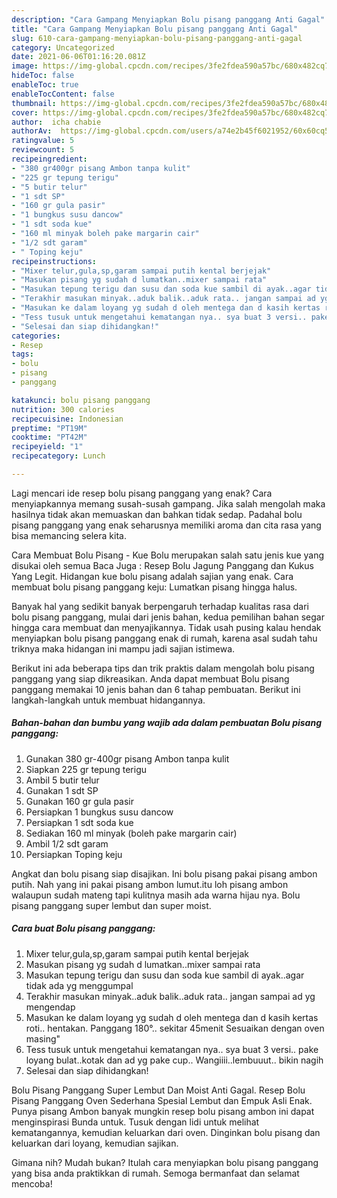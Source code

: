 ```yaml
---
description: "Cara Gampang Menyiapkan Bolu pisang panggang Anti Gagal"
title: "Cara Gampang Menyiapkan Bolu pisang panggang Anti Gagal"
slug: 610-cara-gampang-menyiapkan-bolu-pisang-panggang-anti-gagal
category: Uncategorized
date: 2021-06-06T01:16:20.081Z
image: https://img-global.cpcdn.com/recipes/3fe2fdea590a57bc/680x482cq70/bolu-pisang-panggang-foto-resep-utama.jpg
hideToc: false
enableToc: true
enableTocContent: false
thumbnail: https://img-global.cpcdn.com/recipes/3fe2fdea590a57bc/680x482cq70/bolu-pisang-panggang-foto-resep-utama.jpg
cover: https://img-global.cpcdn.com/recipes/3fe2fdea590a57bc/680x482cq70/bolu-pisang-panggang-foto-resep-utama.jpg
author:  icha chabie
authorAv:  https://img-global.cpcdn.com/users/a74e2b45f6021952/60x60cq50/avatar.jpg
ratingvalue: 5
reviewcount: 5
recipeingredient:
- "380 gr400gr pisang Ambon tanpa kulit"
- "225 gr tepung terigu"
- "5 butir telur"
- "1 sdt SP"
- "160 gr gula pasir"
- "1 bungkus susu dancow"
- "1 sdt soda kue"
- "160 ml minyak boleh pake margarin cair"
- "1/2 sdt garam"
- " Toping keju"
recipeinstructions:
- "Mixer telur,gula,sp,garam sampai putih kental berjejak"
- "Masukan pisang yg sudah d lumatkan..mixer sampai rata"
- "Masukan tepung terigu dan susu dan soda kue sambil di ayak..agar tidak ada yg menggumpal"
- "Terakhir masukan minyak..aduk balik..aduk rata.. jangan sampai ad yg mengendap"
- "Masukan ke dalam loyang yg sudah d oleh mentega dan d kasih kertas roti.. hentakan. Panggang 180°.. sekitar 45menit  Sesuaikan dengan oven masing&#34;"
- "Tess tusuk untuk mengetahui kematangan nya.. sya buat 3 versi.. pake loyang bulat..kotak dan ad yg pake cup.. Wangiiii..lembuuut.. bikin nagih"
- "Selesai dan siap dihidangkan!"
categories:
- Resep
tags:
- bolu
- pisang
- panggang

katakunci: bolu pisang panggang 
nutrition: 300 calories
recipecuisine: Indonesian
preptime: "PT19M"
cooktime: "PT42M"
recipeyield: "1"
recipecategory: Lunch

---
```



Lagi mencari ide resep bolu pisang panggang yang enak? Cara menyiapkannya memang susah-susah gampang. Jika salah mengolah maka hasilnya tidak akan memuaskan dan bahkan tidak sedap. Padahal bolu pisang panggang yang enak seharusnya memiliki aroma dan cita rasa yang bisa memancing selera kita.


Cara Membuat Bolu Pisang - Kue Bolu merupakan salah satu jenis kue yang disukai oleh semua Baca Juga : Resep Bolu Jagung Panggang dan Kukus Yang Legit. Hidangan kue bolu pisang adalah sajian yang enak. Cara membuat bolu pisang panggang keju: Lumatkan pisang hingga halus.

Banyak hal yang sedikit banyak berpengaruh terhadap kualitas rasa dari bolu pisang panggang, mulai dari jenis bahan, kedua pemilihan bahan segar hingga cara membuat dan menyajikannya. Tidak usah pusing kalau hendak menyiapkan bolu pisang panggang enak di rumah, karena asal sudah tahu triknya maka hidangan ini mampu jadi sajian istimewa.


Berikut ini ada beberapa tips dan trik praktis dalam mengolah bolu pisang panggang yang siap dikreasikan. Anda dapat membuat Bolu pisang panggang memakai 10 jenis bahan dan 6 tahap pembuatan. Berikut ini langkah-langkah untuk membuat hidangannya.

<!--inarticleads1-->

##### Bahan-bahan dan bumbu yang wajib ada dalam pembuatan Bolu pisang panggang:

1. Gunakan 380 gr-400gr pisang Ambon tanpa kulit
1. Siapkan 225 gr tepung terigu
1. Ambil 5 butir telur
1. Gunakan 1 sdt SP
1. Gunakan 160 gr gula pasir
1. Persiapkan 1 bungkus susu dancow
1. Persiapkan 1 sdt soda kue
1. Sediakan 160 ml minyak (boleh pake margarin cair)
1. Ambil 1/2 sdt garam
1. Persiapkan  Toping keju


Angkat dan bolu pisang siap disajikan. Ini bolu pisang pakai pisang ambon putih. Nah yang ini pakai pisang ambon lumut.itu loh pisang ambon walaupun sudah mateng tapi kulitnya masih ada warna hijau nya. Bolu pisang panggang super lembut dan super moist. 

<!--inarticleads2-->

##### Cara buat Bolu pisang panggang:

1. Mixer telur,gula,sp,garam sampai putih kental berjejak
1. Masukan pisang yg sudah d lumatkan..mixer sampai rata
1. Masukan tepung terigu dan susu dan soda kue sambil di ayak..agar tidak ada yg menggumpal
1. Terakhir masukan minyak..aduk balik..aduk rata.. jangan sampai ad yg mengendap
1. Masukan ke dalam loyang yg sudah d oleh mentega dan d kasih kertas roti.. hentakan. Panggang 180°.. sekitar 45menit  Sesuaikan dengan oven masing&#34;
1. Tess tusuk untuk mengetahui kematangan nya.. sya buat 3 versi.. pake loyang bulat..kotak dan ad yg pake cup.. Wangiiii..lembuuut.. bikin nagih
1. Selesai dan siap dihidangkan!

Bolu Pisang Panggang Super Lembut Dan Moist Anti Gagal. Resep Bolu Pisang Panggang Oven Sederhana Spesial Lembut dan Empuk Asli Enak. Punya pisang Ambon banyak mungkin resep bolu pisang ambon ini dapat menginspirasi Bunda untuk. Tusuk dengan lidi untuk melihat kematangannya, kemudian keluarkan dari oven. Dinginkan bolu pisang dan keluarkan dari loyang, kemudian sajikan. 

Gimana nih? Mudah bukan? Itulah cara menyiapkan bolu pisang panggang yang bisa anda praktikkan di rumah. Semoga bermanfaat dan selamat mencoba!
